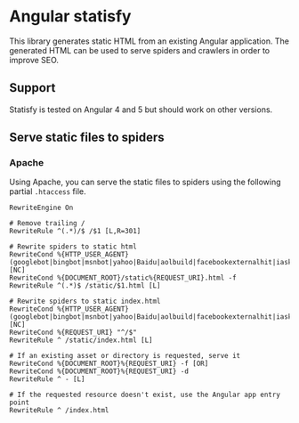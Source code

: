 # Angular statisfy
This library generates static HTML from an existing Angular application.
The generated HTML can be used to serve spiders and crawlers in order to
improve SEO.

## Support
Statisfy is tested on Angular 4 and 5 but should work on other versions.

## Serve static files to spiders

### Apache
Using Apache, you can serve the static files to spiders using the following
partial `.htaccess` file.

```apacheconfig
RewriteEngine On

# Remove trailing /
RewriteRule ^(.*)/$ /$1 [L,R=301]

# Rewrite spiders to static html
RewriteCond %{HTTP_USER_AGENT} (googlebot|bingbot|msnbot|yahoo|Baidu|aolbuild|facebookexternalhit|iaskspider|DuckDuckBot|Applebot|Almaden|iarchive|archive.org_bot) [NC]
RewriteCond %{DOCUMENT_ROOT}/static%{REQUEST_URI}.html -f
RewriteRule ^(.*)$ /static/$1.html [L]

# Rewrite spiders to static index.html
RewriteCond %{HTTP_USER_AGENT} (googlebot|bingbot|msnbot|yahoo|Baidu|aolbuild|facebookexternalhit|iaskspider|DuckDuckBot|Applebot|Almaden|iarchive|archive.org_bot) [NC]
RewriteCond %{REQUEST_URI} "^/$"
RewriteRule ^ /static/index.html [L]

# If an existing asset or directory is requested, serve it
RewriteCond %{DOCUMENT_ROOT}%{REQUEST_URI} -f [OR]
RewriteCond %{DOCUMENT_ROOT}%{REQUEST_URI} -d
RewriteRule ^ - [L]

# If the requested resource doesn't exist, use the Angular app entry point
RewriteRule ^ /index.html
```
